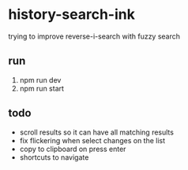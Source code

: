 # history-search-ink

trying to improve reverse-i-search with fuzzy search

## run

1. npm run dev
2. npm run start

## todo

- scroll results so it can have all matching results
- fix flickering when select changes on the list
- copy to clipboard on press enter
- shortcuts to navigate
